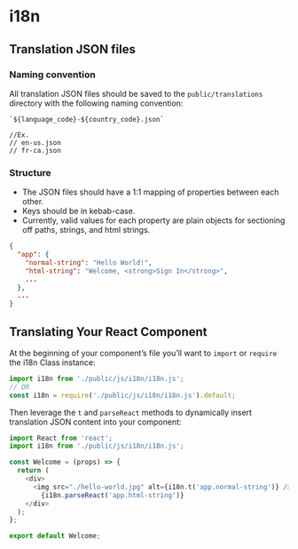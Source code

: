 # i18n
## Translation JSON files
### Naming convention
All translation JSON files should be saved to the `public/translations` directory with the following naming convention:
```
`${language_code}-${country_code}.json`

//Ex.
// en-us.json
// fr-ca.json
```

### Structure
* The JSON files should have a 1:1 mapping of properties between each other.
* Keys should be in kebab-case.
* Currently, valid values for each property are plain objects for sectioning off paths, strings, and html strings.
```json
{
  "app": {
    "normal-string": "Hello World!",
    "html-string": "Welcome, <strong>Sign In</strong>",
    ...
  },
  ...
}
```

## Translating Your React Component
At the beginning of your component’s file you’ll want to `import` or `require` the i18n Class instance:
```javascript
import i18n from './public/js/i18n/i18n.js';
// OR
const i18n = require('./public/js/i18n/i18n.js').default;
```

Then leverage the `t` and `parseReact` methods to dynamically insert translation JSON content into your component:

```javascript
import React from 'react';
import i18n from './public/js/i18n/i18n.js';

const Welcome = (props) => {
  return (
    <div>
      <img src="./hello-world.jpg" alt={i18n.t('app.normal-string')} />
		{i18n.parseReact('app.html-string')}
    </div>
  );
};

export default Welcome;
```
